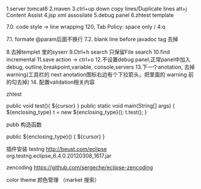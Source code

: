 1.server tomcat6
2.maven
3.ctrl+up down copy lines/Duplicate lines   alt+j Content Assist
4.jsp xml assosilate
5.debug panel
6.zhtest template

7.0. code style -> line wrapping   120, Tab Policy: space only / 4:q

7.1. formate  @param后面不换行
7.2. blank line before javadoc tag  去掉

8.去掉templet 里的syserr
9.Ctrl+h search 只保留File search
10.find  incremental
11.save action  -> ctrl+o
12.不设置debug panel,正常panel中加入
debug,
outline,breakpoint,variable,
console,servers
13.下一个anotation, 去掉warning(工具栏的 next anotation图标右边有个下拉箭头，把里面的 warning 前的勾去掉)
14. 配置validation相关内容



zhtest

public void test(){
 ${cursor}
}
public static void main(String[] args) {
    ${enclosing_type} t = new ${enclosing_type}();
    t.test();
}

pubb 构造函数

public ${enclosing_type}() {
    ${cursor}
}




插件安装
testng
http://beust.com/eclipse    org.testng.eclipse_6.4.0.20120308_1617.jar

zencoding
https://github.com/sergeche/eclipse-zencoding

color theme 颜色管理 （market 搜索）
